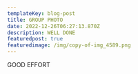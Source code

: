 ```yaml
---
templateKey: blog-post
title: GROUP PHOTO
date: 2022-12-26T06:27:13.870Z
description: WELL DONE
featuredpost: true
featuredimage: /img/copy-of-img_4589.png
---
```

G﻿OOD EFFORT